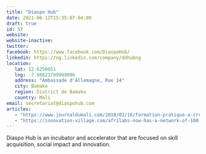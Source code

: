 ```yaml
---
title: "Diaspo Hub"
date: 2021-06-12T15:35:07-04:00
draft: true
id: 57
website: 
website-inactive: 
twitter: 
facebook: https://www.facebook.com/DiaspoHub/
linkedin: https://ng.linkedin.com/company/ddhubng
location: 
   lat: 12.6250651
   lng: -7.98821799999996
   address: "Ambassade d'Allemagne, Rue 14"
   city: Bamako
   region: District de Bamako
   country: Mali
email: secretariat@diaspohub.com
articles:
   - "https://www.journaldumali.com/2018/02/16/formation-pratique-a-createam/"
   - "https://innovation-village.com/afrilabs-now-has-a-network-of-100-technology-and-innovation-hubs-across-africa/"
---
```

Diaspo Hub is an incubator and accelerator  that are focused on skill acquisition, social impact and innovation.
